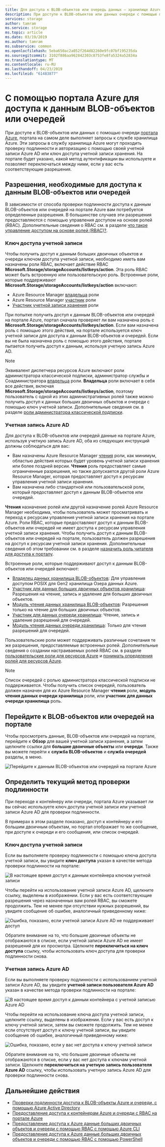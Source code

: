 ```yaml
---
title: Для доступа к BLOB-объектов или очередь данных — хранилище Azure с помощью портала Azure
description: При доступе к BLOB-объектов или данных очереди с помощью портала Azure, портал отправляет запросы в службу хранилища Azure на самом деле. Эти запросы в службу хранилища Azure могут проходить проверку подлинности и авторизацию с помощью своей учетной записи Azure AD или ключ доступа учетной записи хранения.
services: storage
author: tamram
ms.service: storage
ms.topic: article
ms.date: 03/19/2019
ms.author: tamram
ms.subservice: common
ms.openlocfilehash: 5eba650ac2a052f264d82260e9fc07bf195235da
ms.sourcegitcommit: 3102f886aa962842303c8753fe8fa5324a52834a
ms.translationtype: MT
ms.contentlocale: ru-RU
ms.lasthandoff: 04/23/2019
ms.locfileid: "61483877"
---
```

# <a name="use-the-azure-portal-to-access-blob-or-queue-data"></a>С помощью портала Azure для доступа к данным BLOB-объектов или очередей

При доступе к BLOB-объектов или данных с помощью очереди [портала Azure](https://portal.azure.com), портала на самом деле выполняет запросы к службе хранилища Azure. Эти запросы в службу хранилища Azure могут проходить проверку подлинности и авторизацию с помощью своей учетной записи Azure AD или ключ доступа учетной записи хранения. На портале будет указано, какой метод аутентификации вы используете и позволяет переключаться между ними, если у вас есть соответствующие разрешения.  

## <a name="permissions-needed-to-access-blob-or-queue-data"></a>Разрешения, необходимые для доступа к данным BLOB-объектов или очередей

В зависимости от способа проверки подлинности доступа к данным BLOB-объектов или очередей на портале Azure вам потребуется определенные разрешения. В большинстве случаев эти разрешения предоставляются с помощью управления доступом на основе ролей (RBAC). Дополнительные сведения о RBAC см. в разделе [что такое управление доступом на основе ролей (RBAC)?](../../role-based-access-control/overview.md).

### <a name="account-access-key"></a>Ключ доступа учетной записи

Чтобы получить доступ к данным больших двоичных объектов и очереди ключом доступа учетной записи, необходимо иметь вам назначены роли RBAC, включает действие RBAC **Microsoft.Storage/storageAccounts/listkeys/action**. Эта роль RBAC может быть встроенную или пользовательскую роль. Встроенные роли, которые поддерживают **Microsoft.Storage/storageAccounts/listkeys/action** включают:

- Azure Resource Manager [владельца](../../role-based-access-control/built-in-roles.md#owner) роли
- Azure Resource Manager [участник](../../role-based-access-control/built-in-roles.md#contributor) роли
- [Участник учетной записи хранения](../../role-based-access-control/built-in-roles.md#storage-account-contributor) роли

При попытке получить доступ к данным BLOB-объектов или очередей на портале Azure, портал сначала проверяет ли вам назначена роль с **Microsoft.Storage/storageAccounts/listkeys/action**. Если вам назначена роль с помощью этого действия, на портале используется ключ учетной записи для доступа к данным BLOB-объектов и очередей. Если вы не была назначена роль с помощью этого действия, портале пытается получить доступ к данным, используя учетную запись Azure AD.

> [!NOTE]
> Эквивалент диспетчера ресурсов Azure включают роли администратора классической подписки, администратор службы и Соадминистратора [владельца](../../role-based-access-control/built-in-roles.md#owner) роли. **Владельца** роли включает в себя все действия, включая **Microsoft.Storage/storageAccounts/listkeys/action**, поэтому пользователь с одной из этих административных ролей также можно получить доступ к данных больших двоичных объектов и очереди с помощью ключ учетной записи. Дополнительные сведения см. в разделе [роли администратора классической подписки](../../role-based-access-control/rbac-and-directory-admin-roles.md#classic-subscription-administrator-roles).

### <a name="azure-ad-account"></a>Учетная запись Azure AD

Для доступа к BLOB-объектов или очередей данные на портале Azure, используя учетную запись Azure AD, оба из следующих инструкций должны соблюдаться для вас:

- Вам назначены Azure Resource Manager [чтения](../../role-based-access-control/built-in-roles.md#reader) роли, как минимум, областью действия которых будет уровень учетной записи хранения или более поздней версии. **Чтения** роль предоставляет самые ограниченные разрешения, но также допускается другой роли Azure Resource Manager, которая предоставляет доступ к ресурсам управления учетной записи хранения.
- Вам назначена либо стандартной или пользовательской роли, который предоставляет доступ к данным BLOB-объектов или очередей.

**Чтения** назначение ролей или другой назначение ролей Azure Resource Manager необходима, чтобы пользователь может просматривать и переход к ресурсам управления учетной записи хранения на портале Azure. Роли RBAC, которые предоставляют доступ к данным BLOB-объектов или очередей не имеет доступа к ресурсам управления учетной записи хранения. Чтобы получить доступ к данным BLOB-объектов или очередей на портале, пользователь должен разрешения на доступ к ресурсам учетной записи хранения. Дополнительные сведения об этом требовании см. в разделе [назначить роль читателя для доступа к порталу](../common/storage-auth-aad-rbac-portal.md#assign-the-reader-role-for-portal-access).

Встроенные роли, которые поддерживают доступ к данным BLOB-объектов или очередей включают:

- [Владелец данных хранилища BLOB-объектов](../../role-based-access-control/built-in-roles.md#storage-blob-data-owner): Для управления доступом POSIX для Gen2 хранилища Озера данных Azure.
- [Участник для данных больших двоичных объектов хранилища](../../role-based-access-control/built-in-roles.md#storage-blob-data-contributor): Разрешения на чтение, запись и удаление для больших двоичных объектов.
- [Модуль чтения данных хранилища BLOB-объектов](../../role-based-access-control/built-in-roles.md#storage-blob-data-reader): Разрешения только на чтение для больших двоичных объектов.
- [Участник для данных очереди хранилища](../../role-based-access-control/built-in-roles.md#storage-queue-data-contributor): Чтение, запись и удаление разрешений для очередей.
- [Модуль чтения данных очереди хранилища](../../role-based-access-control/built-in-roles.md#storage-queue-data-reader): Только для чтения разрешений для очередей.
    
Пользовательские роли может поддерживать различные сочетания те же разрешения, предоставляемые встроенных ролей. Дополнительные сведения о создании настраиваемых ролей RBAC см. в разделе [пользовательские роли для ресурсов Azure](../../role-based-access-control/custom-roles.md) и [понимать определения ролей для ресурсов Azure](../../role-based-access-control/role-definitions.md).

> [!NOTE]
> Список очередей с ролью администратора классической подписки не поддерживается. Чтобы получить список очередей, пользователь должен назначен для их Azure Resource Manager **чтения** роли, **модуль чтения данных очереди хранилища** роли, или **участник для данных очереди хранилища** роль.

## <a name="navigate-to-blobs-or-queues-in-the-portal"></a>Перейдите к BLOB-объектов или очередей на портале

Чтобы просмотреть данные, BLOB-объектов или очередей на портале, перейдите к **Обзор** для вашей учетной записи хранения, а затем щелкните ссылки для **большие двоичные объекты** или **очереди**. Также вы можете перейти к **служба BLOB-объектов** и **служба очередей** разделы, в меню. 

![Перейдите к данным BLOB-объектов или очередей на портале Azure](media/storage-access-blobs-queues-portal/blob-queue-access.png)

## <a name="determine-the-current-authentication-method"></a>Определить текущий метод проверки подлинности

При переходе к контейнеру или очереди, портала Azure указывает ли вы сейчас используете ключ доступа учетной записи или учетной записи Azure AD для проверки подлинности.

В примерах в этом разделе показано, доступ к контейнеру и его большим двоичным объектам, но портал отображает то же сообщение, при доступе к очереди и его сообщения, или список очередей.

### <a name="account-access-key"></a>Ключ доступа учетной записи

Если вы выполняете проверку подлинности с помощью ключа доступа учетной записи, вы увидите **ключ доступа** указан в качестве метода проверки подлинности на портале:

![В настоящее время доступ к данным контейнера ключом учетной записи](media/storage-access-blobs-queues-portal/auth-method-access-key.png)

Чтобы перейти на использование учетной записи Azure AD, щелкните ссылку, выделены в изображении. Если у вас есть соответствующие разрешения через назначенных вам ролей RBAC, вы сможете продолжить. Тем не менее при отсутствии нужных разрешений, вы увидите сообщение об ошибке, аналогичный приведенному ниже:

![Ошибка, показано, если учетной записи Azure AD не поддерживает доступ](media/storage-access-blobs-queues-portal/auth-error-azure-ad.png)

Обратите внимание на то, что большие двоичные объекты не отображаются в списке, если учетной записи Azure AD не имеет разрешений для их просмотра. Щелкните **переключиться на ключ доступа** ссылку, чтобы использовать ключ доступа для проверки подлинности снова.

### <a name="azure-ad-account"></a>Учетная запись Azure AD

Если вы выполняете проверку подлинности с использованием учетной записи Azure AD, вы увидите **учетной записи пользователя Azure AD** указан в качестве метода проверки подлинности на портале:

![В настоящее время доступ к данным контейнера с учетной записью Azure AD](media/storage-access-blobs-queues-portal/auth-method-azure-ad.png)

Чтобы перейти на использование ключа доступа учетной записи, щелкните ссылку, выделены в изображении. Если у вас есть доступ к ключу учетной записи, затем вы сможете продолжить. Тем не менее если отсутствует доступ к ключу учетной записи, вы увидите сообщение об ошибке, аналогичный приведенному ниже:

![Ошибка, показано, если у вас нет доступа к ключу учетной записи](media/storage-access-blobs-queues-portal/auth-error-access-key.png)

Обратите внимание на то, что большие двоичные объекты не отображаются в списке, если у вас нет доступа к ключам учетной записи. Щелкните **переключиться на учетную запись пользователя Azure AD** ссылку, чтобы использовать учетную запись Azure AD для проверки подлинности снова.

## <a name="next-steps"></a>Дальнейшие действия

- [Проверки подлинности доступа к BLOB-объекты Azure и очереди, с помощью Azure Active Directory](storage-auth-aad.md)
- [Предоставление доступа к контейнерам Azure и очереди с RBAC на портале Azure](storage-auth-aad-rbac-portal.md)
- [Предоставление доступа к Azure данные больших двоичных объектов и очереди с помощью RBAC с помощью Azure CLI](storage-auth-aad-rbac-cli.md)
- [Предоставление доступа к Azure данные больших двоичных объектов и очереди с помощью RBAC с помощью PowerShell](storage-auth-aad-rbac-powershell.md)
